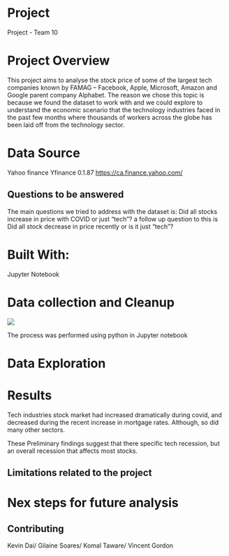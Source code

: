 # Project
Project - Team 10


# Project Overview

This project aims to analyse the stock price of some of the largest tech companies known by FAMAG – Facebook, Apple, Microsoft, Amazon and Google parent company Alphabet. The reason we chose this topic is because we found the dataset to work with and we could explore to understand the economic scenario that the technology industries faced in the past few months where thousands of workers across the globe has been laid off from the technology sector.



# Data Source
Yahoo finance Yfinance 0.1.87 https://ca.finance.yahoo.com/


## Questions to be answered

The main questions we tried to address with the dataset is: Did all stocks increase in price with COVID or just “tech”? a follow up question to this is Did all stock decrease in price recently or is it just “tech”?


# Built With:
Jupyter Notebook

# Data collection and Cleanup 

![](https://github.com/kevbattle/Project/blob/main/Images/Clean%20up%20process%20for%20Valuation%20Metrics.PNG)


The process was performed using python in Jupyter notebook

# Data Exploration

 

# Results

Tech industries stock market had increased dramatically during covid, and decreased during the recent increase in mortgage rates. Although, so did many other sectors.

These Preliminary findings suggest that there specific tech recession, but an overall recession that affects most stocks. 



## Limitations related to the project




# Nex steps for future analysis


## Contributing 

Kevin Dai/
Gilaine Soares/
Komal Taware/
Vincent Gordon


